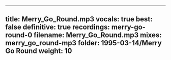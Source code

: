 
---
title: Merry_Go_Round.mp3
vocals: true
best: false
definitive: true
recordings: merry-go-round-0
filename: Merry_Go_Round.mp3
mixes: merry_go_round-mp3
folder: 1995-03-14/Merry Go Round
weight: 10
---
